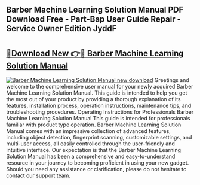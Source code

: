 ## Barber Machine Learning Solution Manual PDF Download Free - Part-Bap User Guide Repair - Service Owner Edition JyddF

# <h2><a href="http://bc65929.oget.top/?id=Barber+Machine+Learning+Solution+Manual">🔗Download New 👉🔴 Barber Machine Learning Solution Manual</a></h2>

[![Barber Machine Learning Solution Manual new download](https://i.imgur.com/5g1atiW.png)](http://bc65929.oget.top/?id=Barber+Machine+Learning+Solution+Manual)
Greetings and welcome to the comprehensive user manual for your newly acquired Barber Machine Learning Solution Manual. This guide is intended to help you get the most out of your product by providing a thorough explanation of its features, installation process, operation instructions, maintenance tips, and troubleshooting procedures. Operating Instructions for Professionals Barber Machine Learning Solution Manual This guide is intended for professionals familiar with product type operation. Barber Machine Learning Solution Manual comes with an impressive collection of advanced features, including object detection, fingerprint scanning, customizable settings, and multi-user access, all easily controlled through the user-friendly and intuitive interface. Our expectation is that the Barber Machine Learning Solution Manual has been a comprehensive and easy-to-understand resource in your journey to becoming proficient in using your new gadget. Should you need any assistance or clarification, please do not hesitate to contact our support team.
